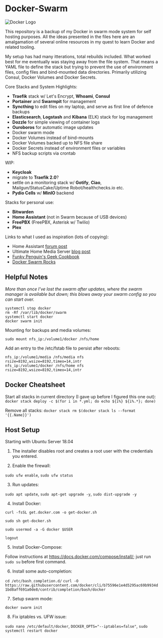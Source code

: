 # Docker-Swarm

![Docker Logo](https://en.wikipedia.org/wiki/Docker_(software)#/media/File:Docker_(container_engine)_logo.svg)

This repository is a backup of my Docker in swarm mode system for self hosting purposes. All the ideas presented in the files here are an amalgamation of several online resources in my quest to learn Docker and related tooling.

My setup has had many itterations, total rebuilds included.  What worked best for me eventually was staying away from the file system.  That means a YAML file to define the stack but trying to prevent the use of environment files, config files and bind-mounted data directories.  Primarily utilizing Consul, Docker Volumes and Docker Secrets.

Core Stacks and System Highlights:

- **Traefik** stack w/ Let's Encrypt, **Whoami**, **Consul**
- **Portainer** and **Swarmpit** for management
- **Syncthing** to edit files on my laptop, and serve as first line of defence backups
- **Elasticsearch**, **Logstash** and **Kibana** (ELK) stack for log management
- **Dozzle** for simple viewing of container logs
- **Ouroboros** for automatic image updates
- Docker swarm mode
- Docker Volumes instead of bind-mounts
- Docker Volumes backed up to NFS file share
- Docker Secrets instead of environment files or variables
- NFS backup scripts via crontab

WIP:

- **Keycloak**
- migrate to **Traefik 2.0**?
- settle on a monitoring stack w/ **Gotify**, **Ciao**, Mailgun/StatusCake/Uptime Robot/healthchecks.io etc.
- **Pydio Cells** w/ **MinIO** backend

Stacks for personal use:

- **Bitwarden**
- **Home Assistant** (not in Swarm because of USB devices)
- **FreePBX** (FreePBX, Asterisk w/ Twilio)
- **Plex**

Links to what I used as inspiration (lots of copying):

- Home Assistant [forum post](https://community.home-assistant.io/t/my-docker-stack/43548)
- Ultimate Home Media Server [blog post](https://www.smarthomebeginner.com/docker-home-media-server-2018-basic/)
- [Funky Penguin's Geek Cookbook](https://geek-cookbook.funkypenguin.co.nz/)
- [Docker Swarm Rocks](https://dockerswarm.rocks/)

## Helpful Notes
*More than once I've lost the swarm after updates, where the swarm manager is available but down; this blows away your swarm config so you can start over.*
```
systemctl stop docker
rm -Rf /var/lib/docker/swarm
systemctl start docker
docker swarm init
```
Mounting for backups and media volumes:
```sudo mount nfs_ip:/volume1/media /nfs/media
sudo mount nfs_ip:/volume1/docker /nfs/home
```
Add an entry to the /etc/fstab file to persist after reboots:
```
nfs_ip:/volume1/media /nfs/media nfs rsize=8192,wsize=8192,timeo=14,intr
nfs_ip:/volume1/docker /nfs/home nfs rsize=8192,wsize=8192,timeo=14,intr
```

## Docker Cheatsheet

Start all stacks in current directory (I gave up before I figured this one out):
 `docker stack deploy -c $(for i in *.yml; do echo ${i%} ${i%.*}; done)`

Remove all stacks:
`docker stack rm $(docker stack ls --format '{{.Name}}')`


## Host Setup

Starting with Ubuntu Server 18.04

1. The installer disables root and creates a root user with the credentials you entered.

2. Enable the firewall:

`sudo ufw enable`, `sudo ufw status`

3. Run updates:

`sudo apt update`, `sudo apt-get upgrade -y`, `sudo dist-upgrade -y`

4. Install Docker:

`curl -fsSL get.docker.com -o get-docker.sh`

`sudo sh get-docker.sh`

`sudo usermod -a -G docker $USER`

`logout`

5. Install Docker-Compose:

Follow instructions at https://docs.docker.com/compose/install/; just run `sudo su` before first command.

6. Install some auto-completion:

`cd /etc/bash_completion.d/`
`curl -O https://raw.githubusercontent.com/docker/cli/b75596e1e4d5295ac69b9934d1bd8aff691a0de8/contrib/completion/bash/docker`

7. Setup swarm mode:

`docker swarm init`

8. Fix iptables vs. UFW issue:

`sudo nano /etc/default/docker`, `DOCKER_OPTS="--iptables=false"`, `sudo systemctl restart docker`

